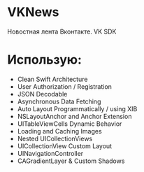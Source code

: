 # VKNews
Новостная лента Вконтакте. VK SDK

# Использую:
- Clean Swift Architecture
- User Authorization / Registration
- JSON Decodable
- Asynchronous Data Fetching
- Auto Layout Programmatically / using XIB
- NSLayoutAnchor and Anchor Extension
- UITableViewCells Dynamic Behavior
- Loading and Caching Images
- Nested UICollectionViews
- UICollectionView Custom Layout
- UINavigationController
- CAGradientLayer & Custom Shadows
